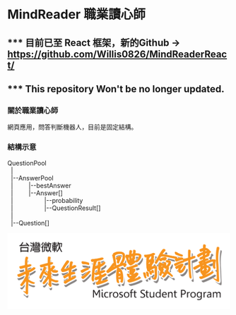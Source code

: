 # MindReader 職業讀心師
## *** 目前已至 React 框架，新的Github -> https://github.com/Willis0826/MindReaderReact/ <br>
## *** This repository Won't be no longer updated.
### 關於職業讀心師
網頁應用，問答判斷機器人，目前是固定結構。<br>
### 結構示意
QuestionPool <br>
&nbsp;&nbsp;|<br>
&nbsp;&nbsp;|--AnswerPool<br>
&nbsp;&nbsp;|&nbsp;&nbsp;&nbsp;&nbsp;&nbsp;&nbsp;&nbsp;&nbsp;&nbsp;|--bestAnswer<br>
&nbsp;&nbsp;|&nbsp;&nbsp;&nbsp;&nbsp;&nbsp;&nbsp;&nbsp;&nbsp;&nbsp;|--Answer[]<br>
&nbsp;&nbsp;|&nbsp;&nbsp;&nbsp;&nbsp;&nbsp;&nbsp;&nbsp;&nbsp;&nbsp;&nbsp;&nbsp;&nbsp;&nbsp;&nbsp;&nbsp;&nbsp;&nbsp;&nbsp;|--probability<br>
&nbsp;&nbsp;|&nbsp;&nbsp;&nbsp;&nbsp;&nbsp;&nbsp;&nbsp;&nbsp;&nbsp;&nbsp;&nbsp;&nbsp;&nbsp;&nbsp;&nbsp;&nbsp;&nbsp;&nbsp;|--QuestionResult[]<br>
&nbsp;&nbsp;|<br>
&nbsp;&nbsp;|--Question[]<br>
  
![Alt text](/img/ms-logo.png)
